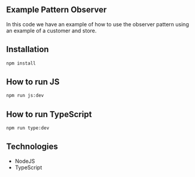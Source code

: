 ## Example Pattern Observer

In this code we have an example of how to use the observer pattern using an example of a customer and store.

## Installation

```bash
npm install
```

## How to run JS

```bash
npm run js:dev
```

## How to run TypeScript
```bash
npm run type:dev
```

## Technologies
* NodeJS
* TypeScript
